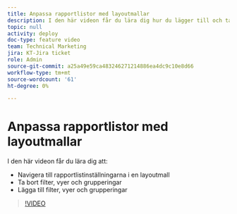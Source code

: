 ```yaml
---
title: Anpassa rapportlistor med layoutmallar
description: I den här videon får du lära dig hur du lägger till och tar bort filter, vyer och grupper från rapportlistorna med en layoutmall.
topic: null
activity: deploy
doc-type: feature video
team: Technical Marketing
jira: KT-Jira ticket
role: Admin
source-git-commit: a25a49e59ca483246271214886ea4dc9c10e8d66
workflow-type: tm+mt
source-wordcount: '61'
ht-degree: 0%

---
```


# Anpassa rapportlistor med layoutmallar

I den här videon får du lära dig att:

* Navigera till rapportlistinställningarna i en layoutmall
* Ta bort filter, vyer och grupperingar
* Lägga till filter, vyer och grupperingar

>[!VIDEO](https://video.tv.adobe.com/v/335079/?quality=12&learn=on)
